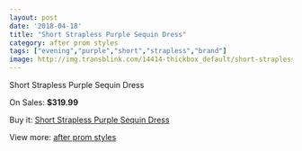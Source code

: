 ```yaml
---
layout: post
date: '2018-04-18'
title: "Short Strapless Purple Sequin Dress"
category: after prom styles
tags: ["evening","purple","short","strapless","brand"]
image: http://img.transblink.com/14414-thickbox_default/short-strapless-purple-sequin-dress.jpg
---
```

Short Strapless Purple Sequin Dress

On Sales: **$319.99**
<a href="https://www.transblink.com/en/after-prom-styles/4618-short-strapless-purple-sequin-dress.html"><amp-img layout="responsive" width="600" height="600" src="//img.transblink.com/14414-thickbox_default/short-strapless-purple-sequin-dress.jpg" alt="Short Strapless Purple Sequin Dress 0" /></a>
<a href="https://www.transblink.com/en/after-prom-styles/4618-short-strapless-purple-sequin-dress.html"><amp-img layout="responsive" width="600" height="600" src="//img.transblink.com/14417-thickbox_default/short-strapless-purple-sequin-dress.jpg" alt="Short Strapless Purple Sequin Dress 1" /></a>
<a href="https://www.transblink.com/en/after-prom-styles/4618-short-strapless-purple-sequin-dress.html"><amp-img layout="responsive" width="600" height="600" src="//img.transblink.com/14416-thickbox_default/short-strapless-purple-sequin-dress.jpg" alt="Short Strapless Purple Sequin Dress 2" /></a>
<a href="https://www.transblink.com/en/after-prom-styles/4618-short-strapless-purple-sequin-dress.html"><amp-img layout="responsive" width="600" height="600" src="//img.transblink.com/14415-thickbox_default/short-strapless-purple-sequin-dress.jpg" alt="Short Strapless Purple Sequin Dress 3" /></a>

Buy it: [Short Strapless Purple Sequin Dress](https://www.transblink.com/en/after-prom-styles/4618-short-strapless-purple-sequin-dress.html "Short Strapless Purple Sequin Dress")

View more: [after prom styles](https://www.transblink.com/en/55-after-prom-styles "after prom styles")